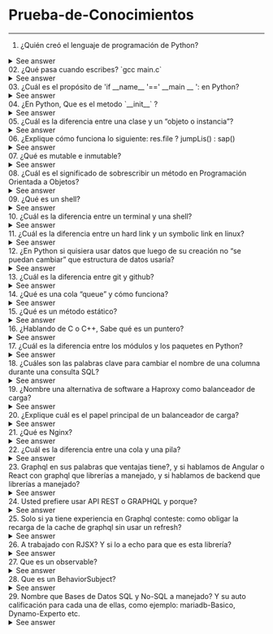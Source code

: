 # Prueba-de-Conocimientos
---
01. ¿Quién creó el lenguaje de programación de Python?
<details>
  <summary>See answer</summary>
  Python fue creado por <b>Guido van Rossum</b>, un programador holandés a finales de los 80 y principio de los 90.
</details>
02. ¿Qué pasa cuando escribes? `gcc main.c`
<details>
  <summary>See answer</summary>
  Este comando ejecuta cuatro pasos, estos son: Preprocesador (Elimina todos los comentarios del código e  incluirá códigos de archivo de encabezado), Compilador (Traduce el código fuente a un código ensamblador), Ensamblador (Convierte el código ensamblador en código binario) y Enlazador (Vincula las bibliotecas que tiene el código). El comando gcc siempre ejecuta el archivo en ese orden. Tomado de: https://selimbarbirou.medium.com/gcc-main-c-what-does-it-do-c090e5cbf793
</details>
03. ¿Cuál es el propósito de 'if __name__ '==' __main __ ': en Python?
<details>
  <summary>See answer</summary>
  Este condicional se usa para comprobar si un módulo de python está siendo ejecutado directamente o está siendo importado. Tomado de: https://ellibrodepython.com/modulos-python#m%C3%B3dulos-y-funci%C3%B3n-main
</details>
04. ¿En Python, Que es el metodo `__init__` ?
<details>
  <summary>See answer</summary>
  El objetivo fundamental del método __init__ es inicializar los atributos del objeto que creamos. Tomado de: https://ellibrodepython.com/programacion-orientada-a-objetos-python#definiendo-atributos
</details>
05. ¿Cuál es la diferencia entre una clase y un “objeto o instancia”?
<details>
  <summary>See answer</summary>
  Una clase es una estructura de programación definida por el usuario mientras que un objeto es un tipo de dato que surge a partir de la clase de programación. Tomado de: https://ellibrodepython.com/programacion-orientada-a-objetos-python
</details>
06. ¿Explique cómo funciona lo siguiente: res.file ? jumpLis() : sap()
<details>
  <summary>See answer</summary>
  Desconozco para que funciona esta condicional.
</details>
07. ¿Qué es mutable e inmutable?
<details>
  <summary>See answer</summary>
  Los tipos de datos mutables son todos aquellos a los que es posible cambiar, modificar o actualizar su contenido. Los objetos mutables más comunes son las listas, diccionarios y conjuntos que sirven para guardar colecciones de datos. Tomado de: https://codingornot.com/03-python-tipos-de-datos-mutables-listas No es posible cambiar, modificar o actualizar el contenido a un tipo de dato inmutable, aunque como en cualquier variable sí es posible asignarle un nuevo valor. Tomado de: https://codingornot.com/02-python-tipos-de-datos-inmutables
</details>
08. ¿Cuál es el significado de sobrescribir un método en Programación Orientada a Objetos?
<details>
  <summary>See answer</summary>
  La Sobreescritura de métodos se refiere a la posibilidad de que una subclase cuente con métodos con el mismo nombre que los de una clase superior pero que definen comportamientos diferentes. Tomado de: https://www.youtube.com/watch?v=E1woIHM7ezU&list=PLCTD_CpMeEKRppvi86Dy8CPYZ8-XzN2qu&index=104&ab_channel=ProgramadorNovato
</details> 
09. ¿Qué es un shell?
<details>
  <summary>See answer</summary>
La interfaz con el sistema operativo se denomina shell.
El shell es la capa más externa del sistema operativo. Los shells incorporan un lenguaje de programación para controlar procesos y archivos, además de iniciar y controlar otros programas. El shell gestiona la interacción entre el usuario y el sistema operativo solicitándole la entrada, interpretando dicha entrada para el sistema operativo y gestionando cualquier resultado de salida procedente del sistema operativo. Tomado de: https://www.ibm.com/docs/es/aix/7.2?topic=administration-operating-system-shells
</details>
10. ¿Cuál es la diferencia entre un terminal y una shell?
<details>
  <summary>See answer</summary>
  El shell es el programa que realmente procesa comandos y devuelve resultados. La mayoría de los shells también gestionan procesos en primer plano y en segundo plano, historial de comandos y edición de línea de comandos. Estas características (y muchas más) son estándar en bashel shell más común en los sistemas Linux modernos.

Un terminal se refiere a un programa contenedor que ejecuta un shell. Hace décadas, este era un dispositivo físico que consistía en poco más que un monitor y un teclado. Como los sistemas unix / linux agregaron mejores sistemas de multiprocesamiento y ventanas, este concepto de terminal se resumió en software. Ahora tiene programas como Gnome Terminal que inicia una ventana en un entorno de ventanas Gnome que ejecutará un shell en el que puede ingresar comandos. Tomado de: https://qastack.mx/superuser/144666/what-is-the-difference-between-shell-console-and-terminal
</details>
11. ¿Cuál es la diferencia entre un hard link y un symbolic link en linux?
<details>
  <summary>See answer</summary>
  No estoy relacionado.
</details>
12. ¿En Python si quisiera usar datos que luego de su creación no “se puedan cambiar” que estructura de datos usaría?
<details>
  <summary>See answer</summary>
  No estoy seguro.
</details>
13. ¿Cuál es la diferencia entre git y github?
<details>
  <summary>See answer</summary>
  Git es un Sistema de Control de Versiones Distribuido (DVCS) utilizado para guardar diferentes versiones de un archivo (o conjunto de archivos) para que cualquier versión sea recuperable cuando lo desee. GitHub es una plataforma basada en la web donde los usuarios pueden alojar repositorios Git. Facilita compartir y colaborar fácilmente en proyectos con cualquier persona en cualquier momento. Tomado de: https://www.freecodecamp.org/espanol/news/git-vs-github-what-is-version-control-and-how-does-it-work/#:~:text=Git%20y%20GitHub%20son%20dos,para%20alojar%20tus%20repositorios%20Git.
</details>
14. ¿Qué es una cola “queue” y cómo funciona?
<details>
  <summary>See answer</summary>
  Una Cola o Queue es una estructura de datos que sigue la Filosofía FIFO del ingles First In – First Out que en español seria “Primero en entrar primero en salir”. Esto quiere decir que el elemento que entre primero a la Cola sera el primero que salga y el último que entre sera el último en salir. Tomado de: https://www.oscarblancarteblog.com/2014/08/01/estructura-de-datos-queue-cola/#:~:text=Una%20Cola%20o%20Queue%20es,sera%20el%20%C3%BAltimo%20en%20salir.
</details>
15. ¿Qué es un método estático?
<details>
  <summary>See answer</summary>
  Un método estático pertenece a una clase; aún así, no está vinculado al objeto de esa clase. Por lo tanto, se puede llamar sin crear una instancia de la clase en la que reside. Dado que los métodos estáticos no están vinculados a un objeto, no conoce las propiedades de una clase, por lo que no puede acceder ni modificar las propiedades de la clase. Tomado de: https://www.delftstack.com/es/howto/python/python-static-method/
</details>
16. ¿Hablando de C o C++, Sabe qué es un puntero?
<details>
  <summary>See answer</summary>
  Un puntero es una variable que almacena la dirección de memoria de un objeto . Los punteros se usan ampliamente en C y C++ para tres propósitos principales:
* para asignar nuevos objetos en el montón,
* para pasar funciones a otras funciones
* para recorrer en iteración los elementos de matrices u otras estructuras de datos. Tomado de:https://docs.microsoft.com/es-es/cpp/cpp/pointers-cpp?view=msvc-170#:~:text=Un%20puntero%20es%20una%20variable,pasar%20funciones%20a%20otras%20funciones
</details>
17. ¿Cuál es la diferencia entre los módulos y los paquetes en Python?
<details>
  <summary>See answer</summary>
  Un módulo no es más que un archivo, de texto plano, con extensión .py. Dentro del archivo almacenaremos código Python. Podremos crear variables, ciclos, condicionales, funciones, clases etc. Un paquete no es más que un directorio (carpeta/folder) donde se almacenan diferentes módulos de Python, módulos agrupados bajo un mismo contexto. Tomado de: https://pywombat.com/articles/modulos-paquetes-python#:~:text=En%20t%C3%A9rminos%20simples%20podemos%20decir,claro%20planteemos%20el%20siguiente%20escenario.
</details>
18. ¿Cuáles son las palabras clave para cambiar el nombre de una columna durante una consulta SQL?
<details>
  <summary>See answer</summary>
  .
</details>
19. ¿Nombre una alternativa de software a Haproxy como balanceador de carga?
<details>
  <summary>See answer</summary>
  .
</details>
20. ¿Explique cuál es el papel principal de un balanceador de carga?
<details>
  <summary>See answer</summary>
  .
</details>
21. ¿Qué es Nginx?
<details>
  <summary>See answer</summary>
  .
</details>
22. ¿Cuál es la diferencia entre una cola y una pila?
<details>
  <summary>See answer</summary>
  .
</details>
23. Graphql en sus palabras que ventajas tiene?, y si hablamos de Angular o React con graphql que librerías a manejado, y si hablamos de backend que librerías a manejado?
<details>
  <summary>See answer</summary>
  .
</details>
24. Usted prefiere usar API REST o GRAPHQL y porque?
<details>
  <summary>See answer</summary>
  .
</details>
25. Solo si ya tiene experiencia en Graphql conteste: como obligar la recarga de la cache de graphql sin usar un refresh?
<details>
  <summary>See answer</summary>
  .
</details>
26. A trabajado con RJSX? Y si lo a echo para que es esta librería?
<details>
  <summary>See answer</summary>
  .
</details>
27. Que es un observable?
<details>
  <summary>See answer</summary>
  .
</details>
28. Que es un BehaviorSubject?
<details>
  <summary>See answer</summary>
  .
</details>
29. Nombre que Bases de Datos SQL y No-SQL a manejado? Y su auto calificación para cada una de ellas, como ejemplo: mariadb-Basico, Dynamo-Experto etc.
<details>
  <summary>See answer</summary>
  .
</details>
